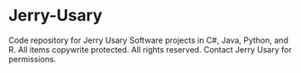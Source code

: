 # Jerry-Usary
Code repository for Jerry Usary
Software projects in C#, Java, Python, and R.
All items copywrite protected. All rights reserved. Contact Jerry Usary for permissions.
